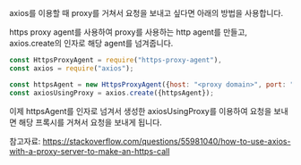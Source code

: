 axios를 이용할 때 proxy를 거쳐서 요청을 보내고 싶다면 아래의 방법을 사용합니다.

https proxy agent를 사용하여 proxy를 사용하는 http agent를 만들고, axios.create의 인자로 해당 agent를 넘겨줍니다.

```js
const HttpsProxyAgent = require("https-proxy-agent"),
const axios = require("axios");

const httpsAgent = new HttpsProxyAgent({host: "<proxy domain>", port: "<proxy port>", auth: "<username>:<password>"})
const axiosUsingProxy = axios.create({httpsAgent});
```

이제 httpsAgent를 인자로 넘겨서 생성한 axiosUsingProxy를 이용하여 요청을 보내면 해당 프록시를 거쳐서 요청을 보내게 됩니다.

참고자료:
https://stackoverflow.com/questions/55981040/how-to-use-axios-with-a-proxy-server-to-make-an-https-call
